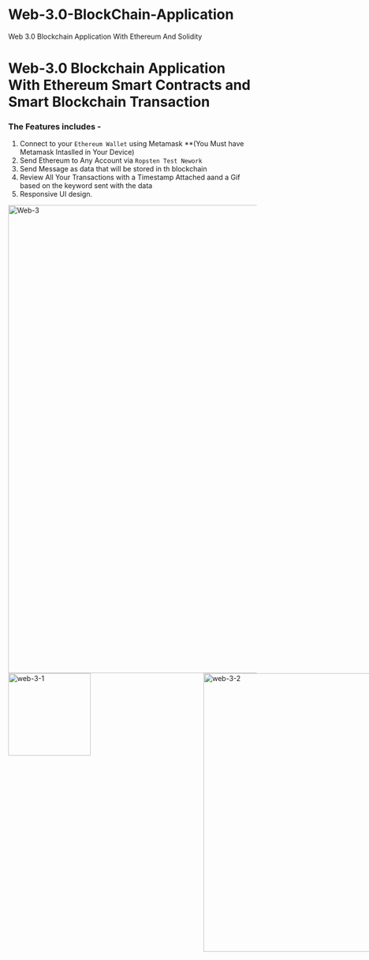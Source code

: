# Web-3.0-BlockChain-Application
Web 3.0 Blockchain Application With Ethereum And Solidity
# Web-3.0 Blockchain Application With Ethereum Smart Contracts and Smart Blockchain Transaction
### The Features includes - 
 1. Connect to your `Ethereum Wallet` using Metamask **(You Must have Metamask Intaslled in Your Device)
 2. Send Ethereum to Any Account via `Ropsten Test Nework`
 3.  Send Message as data that will be stored in th blockchain
 4.  Review All Your Transactions with a Timestamp Attached aand a Gif based on the keyword sent with the data
 5.  Responsive UI design.
<img width="948" alt="Web-3" src="https://user-images.githubusercontent.com/79567044/163350111-c9325159-4783-47be-b9ad-5a99dae7b6ee.png">
<div style="width:100vw;display:flex;justify-content:space-between;">
<img width="167" alt="web-3-1" src="https://user-images.githubusercontent.com/79567044/163350127-f1a73a66-2170-44a2-8407-20ad7864eb66.png">
 <img width="564" alt="web-3-2" src="https://user-images.githubusercontent.com/79567044/163350137-723ef252-6528-4eb4-8754-72eaf0dcc5da.png">
</div>

